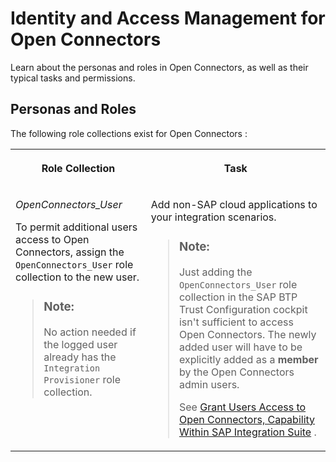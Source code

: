 <!-- loiod6c271683a264d949bb1a9ffa8815a2f -->

# Identity and Access Management for Open Connectors

Learn about the personas and roles in Open Connectors, as well as their typical tasks and permissions.



<a name="loiod6c271683a264d949bb1a9ffa8815a2f__section_cxz_vsk_pcc"/>

## Personas and Roles

The following role collections exist for Open Connectors :


<table>
<tr>
<th valign="top">

Role Collection

</th>
<th valign="top">

Task

</th>
</tr>
<tr>
<td valign="top">

*OpenConnectors\_User*

To permit additional users access to Open Connectors, assign the `OpenConnectors_User` role collection to the new user.

> ### Note:  
> No action needed if the logged user already has the `Integration Provisioner` role collection.



</td>
<td valign="top">

Add non-SAP cloud applications to your integration scenarios.

> ### Note:  
> Just adding the `OpenConnectors_User` role collection in the SAP BTP Trust Configuration cockpit isn't sufficient to access Open Connectors. The newly added user will have to be explicitly added as a **member** by the Open Connectors admin users.
> 
> See [Grant Users Access to Open Connectors, Capability Within SAP Integration Suite](https://blogs.sap.com/2024/01/08/grant-the-user-to-access-to-open-connectors-capability-of-integration-suite/) .



</td>
</tr>
</table>

